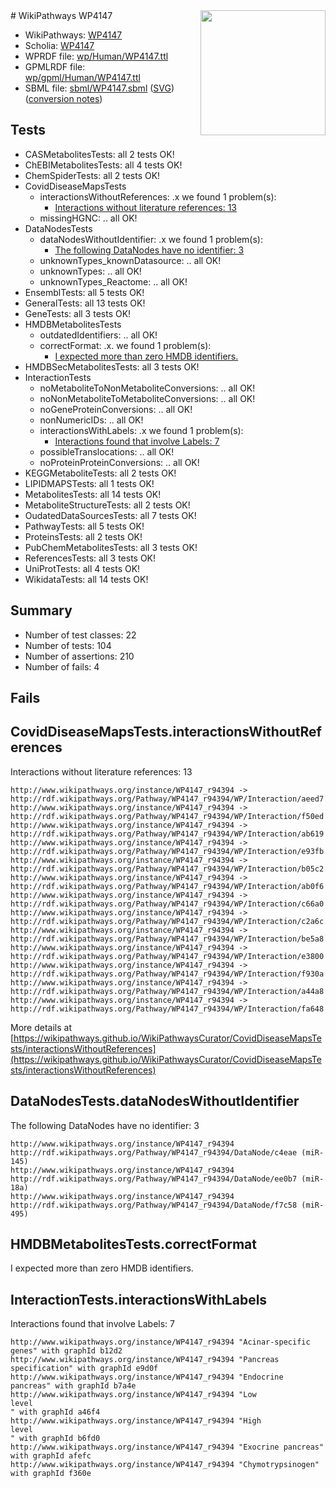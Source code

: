 <img style="float: right; width: 200px" src="../logo.png" />
# WikiPathways WP4147

* WikiPathways: [WP4147](https://identifiers.org/wikipathways:WP4147)
* Scholia: [WP4147](https://scholia.toolforge.org/wikipathways/WP4147)
* WPRDF file: [wp/Human/WP4147.ttl](../wp/Human/WP4147.ttl)
* GPMLRDF file: [wp/gpml/Human/WP4147.ttl](../wp/gpml/Human/WP4147.ttl)
* SBML file: [sbml/WP4147.sbml](../sbml/WP4147.sbml) ([SVG](../sbml/WP4147.svg)) ([conversion notes](../sbml/WP4147.txt))

## Tests
* CASMetabolitesTests: all 2 tests OK!
* ChEBIMetabolitesTests: all 4 tests OK!
* ChemSpiderTests: all 2 tests OK!
* CovidDiseaseMapsTests
    * interactionsWithoutReferences: .x we found 1 problem(s):
        * [Interactions without literature references: 13](#9701cce4)
    * missingHGNC: .. all OK!
* DataNodesTests
    * dataNodesWithoutIdentifier: .x we found 1 problem(s):
        * [The following DataNodes have no identifier: 3](#d2d32fa2)
    * unknownTypes_knownDatasource: .. all OK!
    * unknownTypes: .. all OK!
    * unknownTypes_Reactome: .. all OK!
* EnsemblTests: all 5 tests OK!
* GeneralTests: all 13 tests OK!
* GeneTests: all 3 tests OK!
* HMDBMetabolitesTests
    * outdatedIdentifiers: .. all OK!
    * correctFormat: .x. we found 1 problem(s):
        * [I expected more than zero HMDB identifiers.](#ad154c1e)
* HMDBSecMetabolitesTests: all 3 tests OK!
* InteractionTests
    * noMetaboliteToNonMetaboliteConversions: .. all OK!
    * noNonMetaboliteToMetaboliteConversions: .. all OK!
    * noGeneProteinConversions: .. all OK!
    * nonNumericIDs: .. all OK!
    * interactionsWithLabels: .x we found 1 problem(s):
        * [Interactions found that involve Labels: 7](#630d267e)
    * possibleTranslocations: .. all OK!
    * noProteinProteinConversions: .. all OK!
* KEGGMetaboliteTests: all 2 tests OK!
* LIPIDMAPSTests: all 1 tests OK!
* MetabolitesTests: all 14 tests OK!
* MetaboliteStructureTests: all 2 tests OK!
* OudatedDataSourcesTests: all 7 tests OK!
* PathwayTests: all 5 tests OK!
* ProteinsTests: all 2 tests OK!
* PubChemMetabolitesTests: all 3 tests OK!
* ReferencesTests: all 3 tests OK!
* UniProtTests: all 4 tests OK!
* WikidataTests: all 14 tests OK!


## Summary

* Number of test classes: 22
* Number of tests: 104
* Number of assertions: 210
* Number of fails: 4

## Fails

<a name="9701cce4" />

## CovidDiseaseMapsTests.interactionsWithoutReferences

Interactions without literature references: 13
```
http://www.wikipathways.org/instance/WP4147_r94394 -> http://rdf.wikipathways.org/Pathway/WP4147_r94394/WP/Interaction/aeed7
http://www.wikipathways.org/instance/WP4147_r94394 -> http://rdf.wikipathways.org/Pathway/WP4147_r94394/WP/Interaction/f50ed
http://www.wikipathways.org/instance/WP4147_r94394 -> http://rdf.wikipathways.org/Pathway/WP4147_r94394/WP/Interaction/ab619
http://www.wikipathways.org/instance/WP4147_r94394 -> http://rdf.wikipathways.org/Pathway/WP4147_r94394/WP/Interaction/e93fb
http://www.wikipathways.org/instance/WP4147_r94394 -> http://rdf.wikipathways.org/Pathway/WP4147_r94394/WP/Interaction/b05c2
http://www.wikipathways.org/instance/WP4147_r94394 -> http://rdf.wikipathways.org/Pathway/WP4147_r94394/WP/Interaction/ab0f6
http://www.wikipathways.org/instance/WP4147_r94394 -> http://rdf.wikipathways.org/Pathway/WP4147_r94394/WP/Interaction/c66a0
http://www.wikipathways.org/instance/WP4147_r94394 -> http://rdf.wikipathways.org/Pathway/WP4147_r94394/WP/Interaction/c2a6c
http://www.wikipathways.org/instance/WP4147_r94394 -> http://rdf.wikipathways.org/Pathway/WP4147_r94394/WP/Interaction/be5a8
http://www.wikipathways.org/instance/WP4147_r94394 -> http://rdf.wikipathways.org/Pathway/WP4147_r94394/WP/Interaction/e3800
http://www.wikipathways.org/instance/WP4147_r94394 -> http://rdf.wikipathways.org/Pathway/WP4147_r94394/WP/Interaction/f930a
http://www.wikipathways.org/instance/WP4147_r94394 -> http://rdf.wikipathways.org/Pathway/WP4147_r94394/WP/Interaction/a44a8
http://www.wikipathways.org/instance/WP4147_r94394 -> http://rdf.wikipathways.org/Pathway/WP4147_r94394/WP/Interaction/fa648
```

More details at [https://wikipathways.github.io/WikiPathwaysCurator/CovidDiseaseMapsTests/interactionsWithoutReferences](https://wikipathways.github.io/WikiPathwaysCurator/CovidDiseaseMapsTests/interactionsWithoutReferences)

<a name="d2d32fa2" />

## DataNodesTests.dataNodesWithoutIdentifier

The following DataNodes have no identifier: 3
```
http://www.wikipathways.org/instance/WP4147_r94394 http://rdf.wikipathways.org/Pathway/WP4147_r94394/DataNode/c4eae (miR-145)
http://www.wikipathways.org/instance/WP4147_r94394 http://rdf.wikipathways.org/Pathway/WP4147_r94394/DataNode/ee0b7 (miR-18a)
http://www.wikipathways.org/instance/WP4147_r94394 http://rdf.wikipathways.org/Pathway/WP4147_r94394/DataNode/f7c58 (miR-495)
```

<a name="ad154c1e" />

## HMDBMetabolitesTests.correctFormat

I expected more than zero HMDB identifiers.
<a name="630d267e" />

## InteractionTests.interactionsWithLabels

Interactions found that involve Labels: 7
```
http://www.wikipathways.org/instance/WP4147_r94394 "Acinar-specific genes" with graphId b12d2
http://www.wikipathways.org/instance/WP4147_r94394 "Pancreas specification" with graphId e9d0f
http://www.wikipathways.org/instance/WP4147_r94394 "Endocrine pancreas" with graphId b7a4e
http://www.wikipathways.org/instance/WP4147_r94394 "Low
level
" with graphId a46f4
http://www.wikipathways.org/instance/WP4147_r94394 "High 
level
" with graphId b6fd0
http://www.wikipathways.org/instance/WP4147_r94394 "Exocrine pancreas" with graphId afefc
http://www.wikipathways.org/instance/WP4147_r94394 "Chymotrypsinogen" with graphId f360e
```

